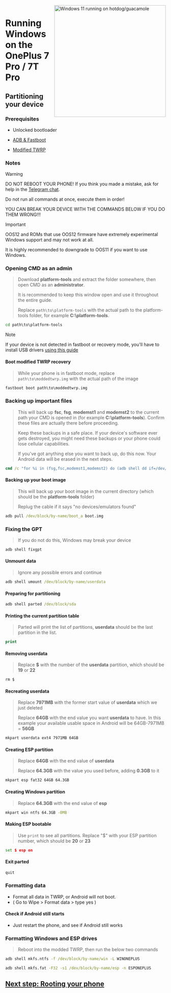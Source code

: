 <img align="right" src="https://github.com/n00b69/woa-op7/blob/main/op7.png" width="350" alt="Windows 11 running on hotdog/guacamole">

# Running Windows on the OnePlus 7 Pro / 7T Pro

## Partitioning your device

### Prerequisites
- Unlocked bootloader

- [ADB & Fastboot](https://developer.android.com/studio/releases/platform-tools)
  
- [Modified TWRP](https://github.com/n00b69/woa-op7/releases/download/Files/moddedtwrp.img)

### Notes
> [!WARNING]  
> 
> DO NOT REBOOT YOUR PHONE! If you think you made a mistake, ask for help in the [Telegram chat](https://t.me/woahelperchat).
> 
> Do not run all commands at once, execute them in order!
>
> YOU CAN BREAK YOUR DEVICE WITH THE COMMANDS BELOW IF YOU DO THEM WRONG!!!

> [!Important]
> OOS12 and ROMs that use OOS12 firmware have extremely experimental Windows support and may not work at all.
>
> It is highly recommended to downgrade to OOS11 if you want to use Windows.

### Opening CMD as an admin
> Download **platform-tools** and extract the folder somewhere, then open CMD as an **administrator**.
>
> It is recommended to keep this window open and use it throughout the entire guide.
> 
> Replace `path\to\platform-tools` with the actual path to the platform-tools folder, for example **C:\platform-tools**.
```cmd
cd path\to\platform-tools
```

> [!Note]
> If your device is not detected in fastboot or recovery mode, you'll have to install USB drivers [using this guide](troubleshooting.md#device-is-not-recognized-in-fastboot-or-recovery)

#### Boot modified TWRP recovery
> While your phone is in fastboot mode, replace `path\to\moddedtwrp.img` with the actual path of the image
```cmd
fastboot boot path\to\moddedtwrp.img
```

### Backing up important files
> This will back up **fsc**, **fsg**, **modemst1** and **modemst2** to the current path your CMD is opened in (for example **C:\platform-tools**). Confirm these files are actually there before proceeding.
> 
> Keep these backups in a safe place. If your device's software ever gets destroyed, you might need these backups or your phone could lose cellular capabilities.
>
> If you've got anything else you want to back up, do this now. Your Android data will be erased in the next steps.
```cmd
cmd /c "for %i in (fsg,fsc,modemst1,modemst2) do (adb shell dd if=/dev/block/by-name/%i of=/tmp/%i.bin & adb pull /tmp/%i.bin)"
```

#### Backing up your boot image
> This will back up your boot image in the current directory (which should be the **platform-tools** folder)
>
> Replug the cable if it says "no devices/emulators found"
```cmd
adb pull /dev/block/by-name/boot_a boot.img
```

### Fixing the GPT
> If you do not do this, Windows may break your device
```cmd
adb shell fixgpt
```

#### Unmount data
> Ignore any possible errors and continue
```cmd
adb shell umount /dev/block/by-name/userdata
```

#### Preparing for partitioning
```cmd
adb shell parted /dev/block/sda
```

#### Printing the current partition table
> Parted will print the list of partitions, **userdata** should be the last partition in the list.
```cmd
print
```

#### Removing userdata
> Replace **$** with the number of the **userdata** partition, which should be **19** or **22**
```cmd
rm $
```

#### Recreating userdata
> Replace **7971MB** with the former start value of **userdata** which we just deleted
>
> Replace **64GB** with the end value you want **userdata** to have. In this example your available usable space in Android will be 64GB-7971MB = **56GB**
```cmd
mkpart userdata ext4 7971MB 64GB
```

#### Creating ESP partition
> Replace **64GB** with the end value of **userdata**
>
> Replace **64.3GB** with the value you used before, adding **0.3GB** to it
```cmd
mkpart esp fat32 64GB 64.3GB
```

#### Creating Windows partition
> Replace **64.3GB** with the end value of **esp**
```cmd
mkpart win ntfs 64.3GB -0MB
```

#### Making ESP bootable
> Use `print` to see all partitions. Replace "$" with your ESP partition number, which should be **20** or **23**
```cmd
set $ esp on
```

#### Exit parted
```cmd
quit
```

### Formatting data
- Format all data in TWRP, or Android will not boot.
- ( Go to Wipe > Format data > type yes )

#### Check if Android still starts
- Just restart the phone, and see if Android still works

### Formatting Windows and ESP drives
> Reboot into the modded TWRP, then run the below two commands
```cmd
adb shell mkfs.ntfs -f /dev/block/by-name/win -L WINONEPLUS
``` 

```cmd
adb shell mkfs.fat -F32 -s1 /dev/block/by-name/esp -n ESPONEPLUS
```

## [Next step: Rooting your phone](/guide/2-root.md)





















